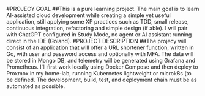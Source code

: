 #PROJECY GOAL
##This is a pure learning project. The main goal is to learn AI-assisted cloud development while creating a simple yet useful application, still applying some XP practices such as TDD, small release, continuous integration, refactoring and simple design (if able). I will pair with ChatGPT configured in  Study Mode, no agent or AI assistant running direct in the IDE (Goland).
#PROJECT DESCRIPTION
##The projecy will consist of an application that will offer a URL shortener function, written in Go, with user and password access and optionally with MFA. The data will be stored in Mongo DB, and telemetry will be generated using Grafana and Prometheus.
I'll first work locally using Docker Compose and then deploy to Proxmox in my home-lab, running Kubernetes lightweight or microk8s (to be defined. The development, build, test, and deployment chain must be as automated as possible.

